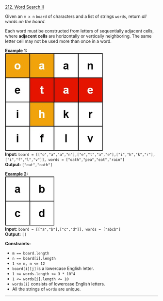 [212. Word Search II](https://leetcode.com/problems/word-search-ii/)

Given an `m x n` `board` of characters and a list of strings `words`, return _all words on the board_.

Each word must be constructed from letters of sequentially adjacent cells, where **adjacent cells** are horizontally or vertically neighboring. The same letter cell may not be used more than once in a word.

**Example 1:**  
![](!assets/attachments/Pasted%20image%2020240227115707.png)  
**Input:** `board = [["o","a","a","n"],["e","t","a","e"],["i","h","k","r"],["i","f","l","v"]], words = ["oath","pea","eat","rain"]`  
**Output:** `["eat","oath"]`  

**Example 2:**  
![](!assets/attachments/Pasted%20image%2020240227115718.png)  
**Input:** `board = [["a","b"],["c","d"]], words = ["abcb"]`  
**Output:** `[]`  

**Constraints:**
- `m == board.length`
- `n == board[i].length`
- `1 <= m, n <= 12`
- `board[i][j]` is a lowercase English letter.
- `1 <= words.length <= 3 * 10^4`
- `1 <= words[i].length <= 10`
- `words[i]` consists of lowercase English letters.
- All the strings of `words` are unique.

---


